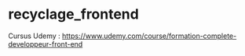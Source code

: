 # recyclage_frontend
Cursus Udemy : https://www.udemy.com/course/formation-complete-developpeur-front-end
